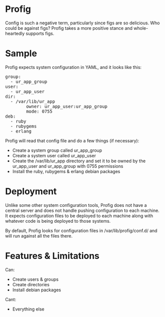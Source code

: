 # Profig
Config is such a negative term, particularly since figs are so delicious.
Who could be against figs?  Profig takes a more positive stance and
whole-heartedly supports figs.


# Sample
Profig expects system configuration in YAML, and it looks like this:
<pre>
group:
  - ur_app_group
user:
  - ur_app_user
dir:
  - /var/lib/ur_app
        owner: ur_app_user:ur_app_group
        mode: 0755
deb:
  - ruby
  - rubygems
  - erlang
</pre>

Profig will read that config file and do a few things (if necessary):

* Create a system group called ur_app_group
* Create a system user called ur_app_user
* Create the /var/lib/ur_app directory and set it to be owned by the ur_app_user and ur_app_group with 0755 permissions
* Install the ruby, rubygems & erlang debian packages


# Deployment
Unlike some other system configuration tools, Profig does not have a central
server and does not handle pushing configuration to each machine.  It expects
configuration files to be deployed to each machine along with whatever code is
being deployed to those systems.

By default, Profig looks for configuration files in /var/lib/profig/conf.d/
and will run against all the files there.


# Features & Limitations
Can:

* Create users & groups
* Create directories
* Install debian packages

Cant:

* Everything else

